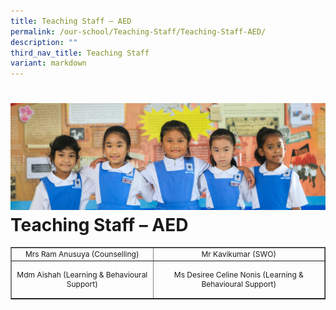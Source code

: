 ```yaml
---
title: Teaching Staff – AED
permalink: /our-school/Teaching-Staff/Teaching-Staff-AED/
description: ""
third_nav_title: Teaching Staff
variant: markdown
---
```

![](/images/Banners/banner_ourschool__5_.jpg)
Teaching Staff – AED
==========================================

<table style="text-align: center; font-size: 12px; border-collapse: collapse;" border="1" width="100%">
<tbody>
<tr>
<td>Mrs Ram Anusuya (Counselling)</td>
<td>Mr Kavikumar (SWO)</td>
</tr>
<tr>
<td height="55">Mdm Aishah (Learning &amp; Behavioural Support)</td>
<td height="55">Ms Desiree Celine Nonis (Learning &amp; Behavioural Support)</td>

</tr>
</tbody>
</table>